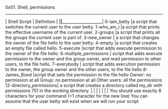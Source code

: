0x01. Shell, permissions
______________________________________________________
| Shell Script   |	Definition		      |
|________________|____________________________________|
0-iam_betty	|a script that switches the current user to the user betty.
1-who_am_i	|a script that prints the effective username of the current user.
2-groups	|a script that prints all the groups the current user is part of.
3-new_owner	| a script that changes the owner of the file hello to the user betty.
4-empty		|a script that creates an empty file called hello.
5-execute	|script that adds execute permission to the owner of the file hello.
6-multiple_permissions | script that adds execute permission to the owner and the group owner, and read permission to other users, to the 			file hello.
7-everybody	| script that adds execution permission to the owner, the group owner and the other users, to the file hello
8-James_Bond	|script that sets the permission to the file hello Owner: no permission at all Group: no permission at all Other users: all 	the permissions
12-directory_permissions| a script that creates a directory called my_dir with permissions 751 in the working directory.
		|
		|
		|
		|
		|
		|
		|
You should use exactly 8 characters for your command (+1 character for the new line)
You can assume that the user betty will exist when we will run your script
